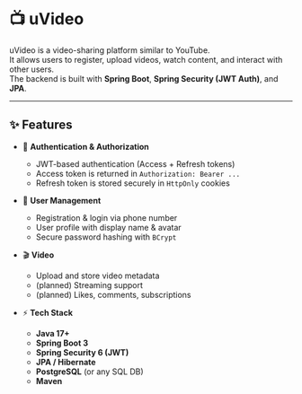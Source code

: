 # 📺 uVideo

uVideo is a video-sharing platform similar to YouTube.  
It allows users to register, upload videos, watch content, and interact with other users.  
The backend is built with **Spring Boot**, **Spring Security (JWT Auth)**, and **JPA**.

---

## ✨ Features

- 🔐 **Authentication & Authorization**
  - JWT-based authentication (Access + Refresh tokens)
  - Access token is returned in `Authorization: Bearer ...`
  - Refresh token is stored securely in `HttpOnly` cookies

- 👤 **User Management**
  - Registration & login via phone number
  - User profile with display name & avatar
  - Secure password hashing with `BCrypt`

- 🎬 **Video**
  - Upload and store video metadata
  - (planned) Streaming support
  - (planned) Likes, comments, subscriptions

- ⚡ **Tech Stack**
  - **Java 17+**
  - **Spring Boot 3**
  - **Spring Security 6 (JWT)**
  - **JPA / Hibernate**
  - **PostgreSQL** (or any SQL DB)
  - **Maven**
